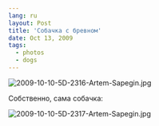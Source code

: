 ```yaml
---
lang: ru
layout: Post
title: 'Собачка с бревном'
date: Oct 13, 2009
tags:
  - photos
  - dogs
---
```


![2009-10-10-5D-2316-Artem-Sapegin.jpg](upload://2009-10-10-5D-2316-Artem-Sapegin.jpg)

<!--more-->

Собственно, сама собачка:

![2009-10-10-5D-2317-Artem-Sapegin.jpg](upload://2009-10-10-5D-2317-Artem-Sapegin.jpg)
